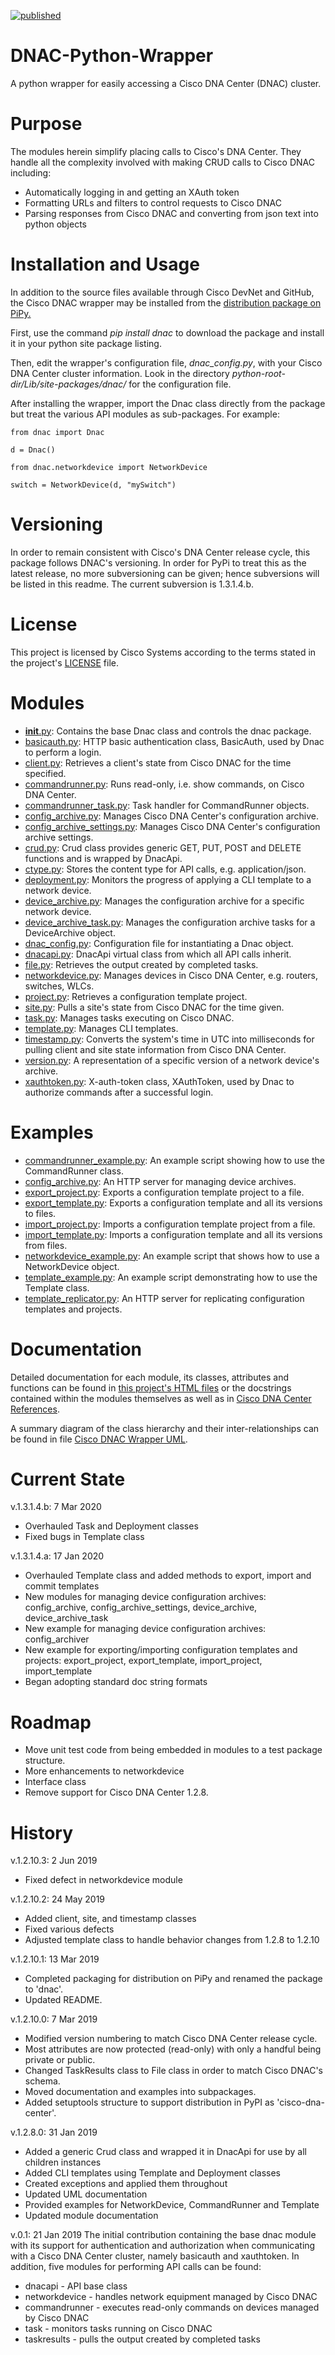 [![published](https://static.production.devnetcloud.com/codeexchange/assets/images/devnet-published.svg)](https://developer.cisco.com/codeexchange/github/repo/rsayle/DNAC-Python-Wrapper)

# DNAC-Python-Wrapper
A python wrapper for easily accessing a Cisco DNA Center (DNAC) cluster.

# Purpose
The modules herein simplify placing calls to Cisco's DNA Center.  They handle all the complexity involved with making CRUD calls to Cisco DNAC including:
  - Automatically logging in and getting an XAuth token
  - Formatting URLs and filters to control requests to Cisco DNAC
  - Parsing responses from Cisco DNAC and converting from json text into python objects

# Installation and Usage
In addition to the source files available through Cisco DevNet and GitHub, the Cisco DNAC wrapper may be installed from the [distribution package on PiPy.](https://pypi.org/project/dnac/)

First, use the command _pip install dnac_ to download the package and install it in your python site package listing.

Then, edit the wrapper's configuration file, _dnac_config.py_, with your Cisco DNA Center cluster information.  Look in the directory _python-root-dir/Lib/site-packages/dnac/_ for the configuration file.

After installing the wrapper, import the Dnac class directly from the package but treat the various API modules as sub-packages.  For example:

    from dnac import Dnac
    
    d = Dnac()
    
    from dnac.networkdevice import NetworkDevice
    
    switch = NetworkDevice(d, "mySwitch")

# Versioning
In order to remain consistent with Cisco's DNA Center release cycle, this package follows DNAC's versioning.  In order for PyPi to treat this as the latest release, no more subversioning can be given; hence subversions will be listed in this readme.  The current subversion is 1.3.1.4.b.

# License
This project is licensed by Cisco Systems according to the terms stated in the project's [LICENSE](https://github.com/rsayle/DNAC-Python-Wrapper/blob/1.2.10.2/LICENSE) file.

# Modules
- [__init__.py](https://github.com/rsayle/DNAC-Python-Wrapper/blob/1.3.1.4/dnac/__init__.py): Contains the base Dnac class and controls the dnac package.
- [basicauth.py](https://github.com/rsayle/DNAC-Python-Wrapper/blob/1.3.1.4/dnac/basicauth.py): HTTP basic authentication class, BasicAuth, used by Dnac to perform a login.
- [client.py](https://github.com/rsayle/DNAC-Python-Wrapper/blob/1.3.1.4/dnac/client.py): Retrieves a client's state from Cisco DNAC for the time specified.
- [commandrunner.py](https://github.com/rsayle/DNAC-Python-Wrapper/blob/1.3.1.4/dnac/commandrunner.py): Runs read-only, i.e. show commands, on Cisco DNA Center.
- [commandrunner_task.py](https://github.com/rsayle/DNAC-Python-Wrapper/blob/1.3.1.4/dnac/commandrunner_task.py): Task handler for CommandRunner objects.
- [config_archive.py](https://github.com/rsayle/DNAC-Python-Wrapper/blob/1.3.1.4/dnac/config_archive.py): Manages Cisco DNA Center's configuration archive.
- [config_archive_settings.py](https://github.com/rsayle/DNAC-Python-Wrapper/blob/1.3.1.4/dnac/config_archive_settings.py): Manages Cisco DNA Center's configuration archive settings.
- [crud.py](https://github.com/rsayle/DNAC-Python-Wrapper/blob/1.3.1.4/dnac/crud.py): Crud class provides generic GET, PUT, POST and DELETE functions and is wrapped by DnacApi.
- [ctype.py](https://github.com/rsayle/DNAC-Python-Wrapper/blob/1.3.1.4/dnac/ctype.py): Stores the content type for API calls, e.g. application/json.
- [deployment.py](https://github.com/rsayle/DNAC-Python-Wrapper/blob/1.3.1.4/dnac/deployment.py): Monitors the progress of applying a CLI template to a network device.
- [device_archive.py](https://github.com/rsayle/DNAC-Python-Wrapper/blob/1.3.1.4/dnac/device_archive.py): Manages the configuration archive for a specific network device.
- [device_archive_task.py](https://github.com/rsayle/DNAC-Python-Wrapper/blob/1.3.1.4/dnac/device_archive_task.py): Manages the configuration archive tasks for a DeviceArchive object.
- [dnac_config.py](https://github.com/rsayle/DNAC-Python-Wrapper/blob/1.3.1.4/dnac/dnacapi.py): Configuration file for instantiating a Dnac object.
- [dnacapi.py](https://github.com/rsayle/DNAC-Python-Wrapper/blob/1.3.1.4/dnac/dnacapi.py): DnacApi virtual class from which all API calls inherit.
- [file.py](https://github.com/rsayle/DNAC-Python-Wrapper/blob/1.3.1.4/dnac/file.py): Retrieves the output created by completed tasks.
- [networkdevice.py](https://github.com/rsayle/DNAC-Python-Wrapper/blob/1.3.1.4/dnac/networkdevice.py): Manages devices in Cisco DNA Center, e.g. routers, switches, WLCs.
- [project.py](https://github.com/rsayle/DNAC-Python-Wrapper/blob/1.3.1.4/dnac/networkdevice.py): Retrieves a configuration template project.
- [site.py](https://github.com/rsayle/DNAC-Python-Wrapper/blob/1.3.1.4/dnac/site.py): Pulls a site's state from Cisco DNAC for the time given.
- [task.py](https://github.com/rsayle/DNAC-Python-Wrapper/blob/1.3.1.4/dnac/task.py): Manages tasks executing on Cisco DNAC.
- [template.py](https://github.com/rsayle/DNAC-Python-Wrapper/blob/1.3.1.4/dnac/template.py): Manages CLI templates.
- [timestamp.py](https://github.com/rsayle/DNAC-Python-Wrapper/blob/1.3.1.4/dnac/timestamp.py): Converts the system's time in UTC into milliseconds for pulling client and site state information from Cisco DNA Center.
- [version.py](https://github.com/rsayle/DNAC-Python-Wrapper/blob/1.3.1.4/dnac/version.py): A representation of a specific version of a network device's archive.
- [xauthtoken.py](https://github.com/rsayle/DNAC-Python-Wrapper/blob/1.3.1.4/dnac/xauthtoken.py): X-auth-token class, XAuthToken, used by Dnac to authorize commands after a successful login.


# Examples
- [commandrunner_example.py](https://github.com/rsayle/DNAC-Python-Wrapper/blob/1.3.1.4/examples/commandrunner_example.py): An example script showing how to use the CommandRunner class.
- [config_archive.py](https://github.com/rsayle/DNAC-Python-Wrapper/blob/1.3.1.4/examples/config_archiver.py): An HTTP server for managing device archives.
- [export_project.py](https://github.com/rsayle/DNAC-Python-Wrapper/blob/1.3.1.4/examples/export_project.py): Exports a configuration template project to a file.
- [export_template.py](https://github.com/rsayle/DNAC-Python-Wrapper/blob/1.3.1.4/examples/export_template.py): Exports a configuration template and all its versions to files.
- [import_project.py](https://github.com/rsayle/DNAC-Python-Wrapper/blob/1.3.1.4/examples/import_project.py): Imports a configuration template project from a file.
- [import_template.py](https://github.com/rsayle/DNAC-Python-Wrapper/blob/1.3.1.4/examples/import_template.py): Imports a configuration template and all its versions from files.
- [networkdevice_example.py](https://github.com/rsayle/DNAC-Python-Wrapper/blob/1.3.1.4/examples/networkdevice_example.py): An example script that shows how to use a NetworkDevice object.
- [template_example.py](https://github.com/rsayle/DNAC-Python-Wrapper/blob/1.3.1.4/examples/template_example.py): An example script demonstrating how to use the Template class.
- [template_replicator.py](https://github.com/rsayle/DNAC-Python-Wrapper/blob/1.3.1.4/examples/template_replicator.py): An HTTP server for replicating configuration templates and projects.

# Documentation
Detailed documentation for each module, its classes, attributes and functions can be found in [this project's HTML files](https://github.com/rsayle/DNAC-Python-Wrapper/tree/1.3.1.4/docs) or the docstrings contained within the modules themselves as well as in [Cisco DNA Center References](https://developer.cisco.com/docs/dna-center/#!cisco-dna-center-platform-overview/cisco-dna-center-platform-overview).

A summary diagram of the class hierarchy and their inter-relationships can be found in file [Cisco DNAC Wrapper UML](https://github.com/rsayle/DNAC-Python-Wrapper/blob/1.3.1.4/docs/Cisco%20DNAC%20Wrapper%20UML.pdf).

# Current State
v.1.3.1.4.b: 7 Mar 2020
- Overhauled Task and Deployment classes
- Fixed bugs in Template class

v.1.3.1.4.a: 17 Jan 2020
- Overhauled Template class and added methods to export, import and commit templates
- New modules for managing device configuration archives: config_archive, config_archive_settings, device_archive, device_archive_task
- New example for managing device configuration archives: config_archiver
- New example for exporting/importing configuration templates and projects: export_project, export_template, import_project, import_template
- Began adopting standard doc string formats

# Roadmap
- Move unit test code from being embedded in modules to a test package structure.
- More enhancements to networkdevice
- Interface class
- Remove support for Cisco DNA Center 1.2.8.

# History
v.1.2.10.3: 2 Jun 2019
- Fixed defect in networkdevice module

v.1.2.10.2: 24 May 2019
- Added client, site, and timestamp classes
- Fixed various defects
- Adjusted template class to handle behavior changes from 1.2.8 to 1.2.10

v.1.2.10.1: 13 Mar 2019
- Completed packaging for distribution on PiPy and renamed the package to 'dnac'.
- Updated README.

v.1.2.10.0: 7 Mar 2019
- Modified version numbering to match Cisco DNA Center release cycle.
- Most attributes are now protected (read-only) with only a handful being private or public.
- Changed TaskResults class to File class in order to match Cisco DNAC's schema.
- Moved documentation and examples into subpackages.
- Added setuptools structure to support distribution in PyPI as 'cisco-dna-center'.

v.1.2.8.0: 31 Jan 2019
- Added a generic Crud class and wrapped it in DnacApi for use by all children instances
- Added CLI templates using Template and Deployment classes
- Created exceptions and applied them throughout
- Updated UML documentation
- Provided examples for NetworkDevice, CommandRunner and Template
- Updated module documentation

v.0.1: 21 Jan 2019
The initial contribution containing the base dnac module with its support for authentication and authorization when communicating with a Cisco DNA Center cluster, namely basicauth and xauthtoken.  In addition, five modules for performing API calls can be found:
- dnacapi - API base class
- networkdevice - handles network equipment managed by Cisco DNAC
- commandrunner - executes read-only commands on devices managed by Cisco DNAC
- task - monitors tasks running on Cisco DNAC
- taskresults - pulls the output created by completed tasks
